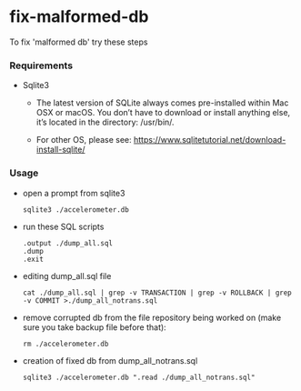 # fix-malformed-db
To fix 'malformed db' try these steps

### Requirements
- Sqlite3

  * The latest version of SQLite always comes pre-installed within Mac OSX or macOS. You don’t have to download or install anything else, it’s located in the directory: /usr/bin/.

  * For other OS, please see: https://www.sqlitetutorial.net/download-install-sqlite/

### Usage
- open a prompt from sqlite3

  ```
  sqlite3 ./accelerometer.db
  ```
- run these SQL scripts

  ```.mode insert
  .output ./dump_all.sql
  .dump
  .exit
  ```

- editing dump_all.sql file

  ```
  cat ./dump_all.sql | grep -v TRANSACTION | grep -v ROLLBACK | grep -v COMMIT >./dump_all_notrans.sql
  ```

- remove corrupted db from the file repository being worked on (make sure you take backup file before that):

  ```
  rm ./accelerometer.db
  ```

- creation of fixed db from dump_all_notrans.sql

  ```
  sqlite3 ./accelerometer.db ".read ./dump_all_notrans.sql"
  ```



